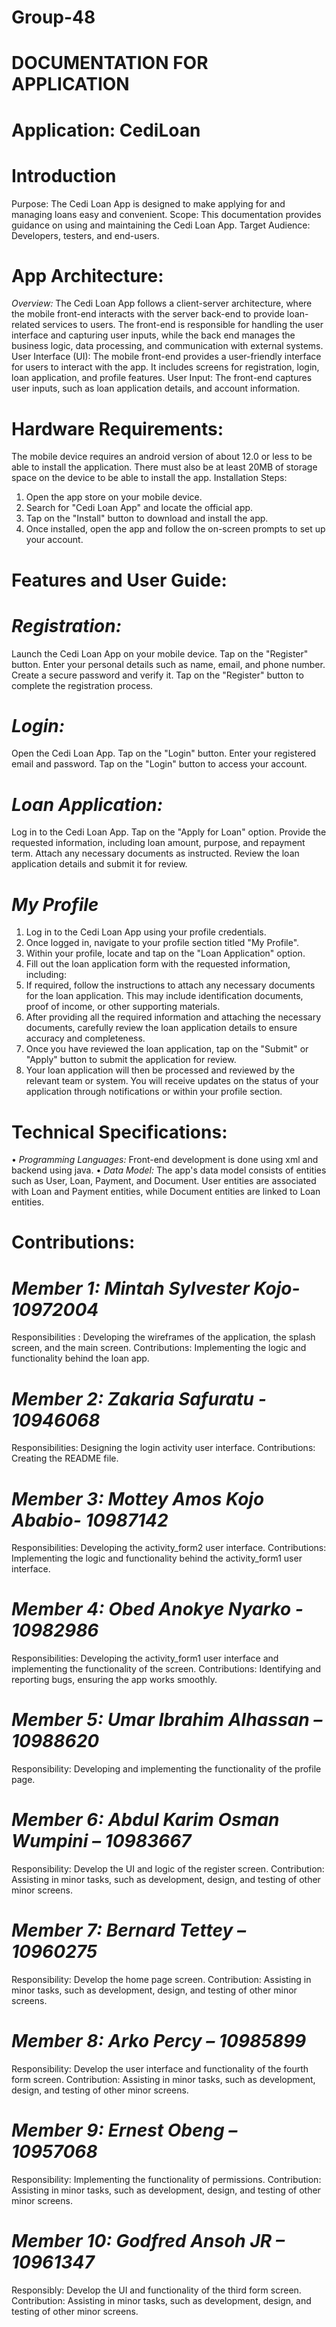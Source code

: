 # Group-48
# DOCUMENTATION FOR APPLICATION
# Application: CediLoan
# Introduction
  Purpose: The Cedi Loan App is designed to make applying for and managing loans easy and convenient.
  Scope: This documentation provides guidance on using and maintaining the Cedi Loan App.
  Target Audience: Developers, testers, and end-users.
# App Architecture:
  *Overview:* 
  The Cedi Loan App follows a client-server architecture, where the mobile front-end interacts with the server back-end to provide loan-related services to users. The front-end is responsible for handling the user interface and capturing user inputs, while the back end manages the business logic, data processing, and communication with external systems.
  User Interface (UI): The mobile front-end provides a user-friendly interface for users to interact with the app. It includes screens for registration, login, loan application,  and profile features.
  User Input: The front-end captures user inputs, such as loan application details, and account information.

# Hardware Requirements:
  The mobile device requires an android version of about 12.0 or less to be able to install the application. There must also be at least 20MB of storage space on the device to be able to install the app.
  Installation Steps:
  1.	Open the app store on your mobile device.
  2.	Search for "Cedi Loan App" and locate the official app.
  3.	Tap on the "Install" button to download and install the app.
  4.	Once installed, open the app and follow the on-screen prompts to set up your account.

# Features and User Guide:
# *Registration:*
  Launch the Cedi Loan App on your mobile device.
  Tap on the "Register" button.
  Enter your personal details such as name, email, and phone number.
  Create a secure password and verify it.
  Tap on the "Register" button to complete the registration process.
# *Login:*
  Open the Cedi Loan App.
  Tap on the "Login" button.
  Enter your registered email and password.
  Tap on the "Login" button to access your account.
# *Loan Application:*
  Log in to the Cedi Loan App.
  Tap on the "Apply for Loan" option.
  Provide the requested information, including loan amount, purpose, and repayment term.
  Attach any necessary documents as instructed.
  Review the loan application details and submit it for review.	
# *My Profile*
  1.	Log in to the Cedi Loan App using your profile credentials.
  2.	Once logged in, navigate to your profile section titled "My Profile".
  3.	Within your profile, locate and tap on the "Loan Application" option.
  4.	Fill out the loan application form with the requested information, including:
  5.	If required, follow the instructions to attach any necessary documents for the loan application. This may include identification documents, proof of income, or other supporting materials.
  6.	After providing all the required information and attaching the necessary documents, carefully review the loan application details to ensure accuracy and completeness.
  7.	Once you have reviewed the loan application, tap on the "Submit" or "Apply" button to submit the application for review.
  8.	Your loan application will then be processed and reviewed by the relevant team or system. You will receive updates on the status of your application through notifications or within your profile section.

# Technical Specifications:
  •	*Programming Languages:* Front-end development is done using xml and backend using  java. 
  •	*Data Model:* The app's data model consists of entities such as User, Loan, Payment, and Document. User entities are associated with Loan and Payment entities, while Document entities are linked to Loan entities.

# Contributions:
# *Member 1: Mintah Sylvester Kojo- 10972004*
Responsibilities : Developing the wireframes of the application, the splash screen, and the main screen.
Contributions: Implementing the logic and functionality behind the loan app.
# *Member 2: Zakaria  Safuratu - 10946068*
Responsibilities: Designing the login activity user interface.
Contributions: Creating the README file.
# *Member 3: Mottey Amos Kojo Ababio- 10987142*
Responsibilities: Developing the activity_form2 user interface.
Contributions: Implementing the logic and functionality behind the activity_form1 user interface.
# *Member 4: Obed Anokye Nyarko - 10982986*
Responsibilities: Developing the activity_form1 user interface and implementing the functionality of the screen.
Contributions: Identifying and reporting bugs, ensuring the app works smoothly.
# *Member 5: Umar Ibrahim Alhassan – 10988620*
Responsibility: Developing and implementing the functionality of the profile page.
# *Member 6: Abdul Karim Osman Wumpini – 10983667*
Responsibility: Develop the UI and logic of the register screen.
Contribution: Assisting in minor tasks, such as development, design, and testing of other minor screens.
# *Member 7: Bernard Tettey – 10960275*
Responsibility: Develop the home page screen.
Contribution: Assisting in minor tasks, such as development, design, and testing of other minor screens.
# *Member 8: Arko Percy – 10985899*
Responsibility: Develop the user interface and functionality of the fourth form screen.
Contribution: Assisting in minor tasks, such as development, design, and testing of other minor screens.
# *Member 9: Ernest Obeng – 10957068*
Responsibility: Implementing the functionality of permissions.
Contribution: Assisting in minor tasks, such as development, design, and testing of other minor screens.
# *Member 10: Godfred Ansoh JR – 10961347*
Responsibly: Develop the UI and functionality of the third form screen. 
Contribution: Assisting in minor tasks, such as development, design, and testing of other minor screens.
